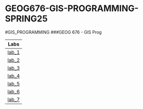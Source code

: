 # GEOG676-GIS-PROGRAMMING-SPRING25


#GIS_PROGRAMMING
###GEOG 676 - GIS Prog

|Labs    |
|:------:|
|[lab_1](Labs/1/README.md)|
|[lab_2](Labs/2/README.md)|
|[lab_3](Labs/3/README.md)|
|[lab_4](Labs/4/README.md)|
|[lab_5](Labs/5/README.md)|
|[lab_6](Labs/6/README.md)|
|[lab_7](Labs/7/README.md)|
